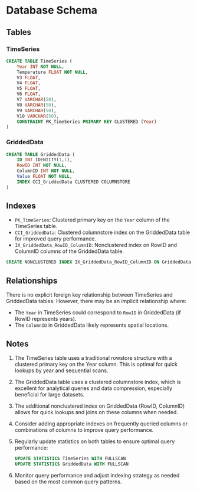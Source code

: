 # Database Schema

## Tables

### TimeSeries

```sql
CREATE TABLE TimeSeries (
    Year INT NOT NULL,
    Temperature FLOAT NOT NULL,
    V3 FLOAT,
    V4 FLOAT,
    V5 FLOAT,
    V6 FLOAT,
    V7 VARCHAR(50),
    V8 VARCHAR(50),
    V9 VARCHAR(50),
    V10 VARCHAR(50),
    CONSTRAINT PK_TimeSeries PRIMARY KEY CLUSTERED (Year)
)
```

### GriddedData

```sql
CREATE TABLE GriddedData (
    ID INT IDENTITY(1,1),
    RowID INT NOT NULL,
    ColumnID INT NOT NULL,
    Value FLOAT NOT NULL,
    INDEX CCI_GriddedData CLUSTERED COLUMNSTORE
)
```

## Indexes

- `PK_TimeSeries`: Clustered primary key on the `Year` column of the TimeSeries table.
- `CCI_GriddedData`: Clustered columnstore index on the GriddedData table for improved query performance.
- `IX_GriddedData_RowID_ColumnID`: Nonclustered index on RowID and ColumnID columns of the GriddedData table.

```sql
CREATE NONCLUSTERED INDEX IX_GriddedData_RowID_ColumnID ON GriddedData (RowID, ColumnID)
```

## Relationships

There is no explicit foreign key relationship between TimeSeries and GriddedData tables. However, there may be an implicit relationship where:

- The `Year` in TimeSeries could correspond to `RowID` in GriddedData (if RowID represents years).
- The `ColumnID` in GriddedData likely represents spatial locations.

## Notes

1. The TimeSeries table uses a traditional rowstore structure with a clustered primary key on the Year column. This is optimal for quick lookups by year and sequential scans.

2. The GriddedData table uses a clustered columnstore index, which is excellent for analytical queries and data compression, especially beneficial for large datasets.

3. The additional nonclustered index on GriddedData (RowID, ColumnID) allows for quick lookups and joins on these columns when needed.

4. Consider adding appropriate indexes on frequently queried columns or combinations of columns to improve query performance.

5. Regularly update statistics on both tables to ensure optimal query performance:

   ```sql
   UPDATE STATISTICS TimeSeries WITH FULLSCAN
   UPDATE STATISTICS GriddedData WITH FULLSCAN
   ```

6. Monitor query performance and adjust indexing strategy as needed based on the most common query patterns.